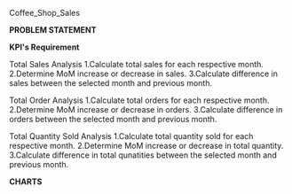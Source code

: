 Coffee_Shop_Sales

**PROBLEM STATEMENT**

**KPI's Requirement**

Total Sales Analysis
1.Calculate total sales for each respective month.
2.Determine MoM increase or decrease in sales.
3.Calculate difference in sales between the selected month and previous month.

Total Order Analysis
1.Calculate total orders for each respective month.
2.Determine MoM increase or decrease in orders.
3.Calculate difference in orders between the selected month and previous month.

Total Quantity Sold Analysis
1.Calculate total quantity sold for each respective month.
2.Determine MoM increase or decrease in total quantity.
3.Calculate difference in total qunatities between the selected month and previous month.

**CHARTS**
